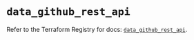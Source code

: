 # `data_github_rest_api`

Refer to the Terraform Registry for docs: [`data_github_rest_api`](https://registry.terraform.io/providers/integrations/github/6.2.2/docs/data-sources/rest_api).
